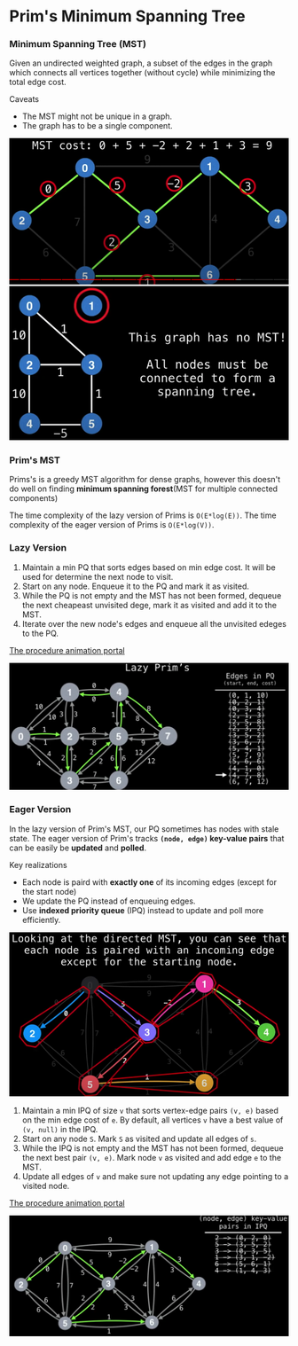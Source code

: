 # Prim's Minimum Spanning Tree

### Minimum Spanning Tree (MST)

Given an undirected weighted graph, a subset of the edges in the graph which connects all vertices together (without cycle) while minimizing the total edge cost.

Caveats

- The MST might not be unique in a graph.
- The graph has to be a single component.

![mst-example-1](mst-example-1.png)
![mst-example-2](mst-example-2.png)

### Prim's MST

Prims's is a greedy MST algorithm for dense graphs, however this doesn't do well on finding **minimum spanning forest**(MST for multiple connected components)

The time complexity of the lazy version of Prims is `O(E*log(E))`.
The time complexity of the eager version of Prims is `O(E*log(V))`.

### Lazy Version

1. Maintain a min PQ that sorts edges based on min edge cost. It will be used for determine the next node to visit.
2. Start on any node. Enqueue it to the PQ and mark it as visited.
3. While the PQ is not empty and the MST has not been formed, dequeue the next cheapeast unvisited dege, mark it as visited and add it to the MST.
4. Iterate over the new node's edges and enqueue all the unvisited edeges to the PQ.

[The procedure animation portal](https://youtu.be/09_LlHjoEiY?t=16072)

![lazy-prim-mst](lazy-prim-mst.png)

### Eager Version

In the lazy version of Prim's MST, our PQ sometimes has nodes with stale state. The eager version of Prim's tracks **`(node, edge)` key-value pairs** that can be easily be **updated** and **polled**.

Key realizations

- Each node is paird with **exactly one** of its incoming edges (except for the start node)
- We update the PQ instead of enqueuing edges.
- Use **indexed priority queue** (IPQ) instead to update and poll more efficiently.

![one-incoming-edge](one-incoming-edge.png)

1. Maintain a min IPQ of size `v` that sorts vertex-edge pairs `(v, e)` based on the min edge cost of `e`. By default, all vertices `v` have a best value of `(v, null)` in the IPQ.
2. Start on any node `S`. Mark `S` as visited and update all edges of `s`.
3. While the IPQ is not empty and the MST has not been formed, dequeue the next best pair `(v, e)`. Mark node `v` as visited and add edge `e` to the MST.
4. Update all edges of `v` and make sure not updating any edge pointing to a visited node.

[The procedure animation portal](https://youtu.be/09_LlHjoEiY?t=16906)

![eager-prim-mst](eager-prim-mst.png)

